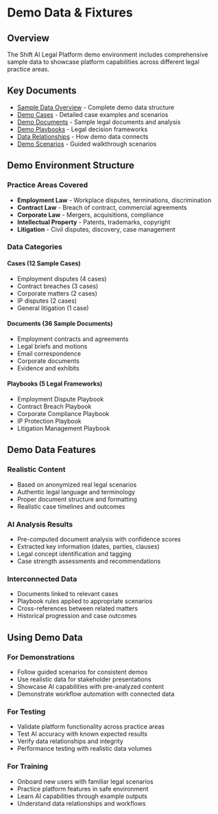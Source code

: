 # Demo Data & Fixtures

## Overview

The Shift AI Legal Platform demo environment includes comprehensive sample data to showcase platform capabilities across different legal practice areas.

## Key Documents

- [Sample Data Overview](./sample-data.md) - Complete demo data structure
- [Demo Cases](./demo-cases.md) - Detailed case examples and scenarios
- [Demo Documents](./demo-documents.md) - Sample legal documents and analysis
- [Demo Playbooks](./demo-playbooks.md) - Legal decision frameworks
- [Data Relationships](./data-relationships.md) - How demo data connects
- [Demo Scenarios](./demo-scenarios.md) - Guided walkthrough scenarios

## Demo Environment Structure

### Practice Areas Covered
- **Employment Law** - Workplace disputes, terminations, discrimination
- **Contract Law** - Breach of contract, commercial agreements
- **Corporate Law** - Mergers, acquisitions, compliance
- **Intellectual Property** - Patents, trademarks, copyright
- **Litigation** - Civil disputes, discovery, case management

### Data Categories

#### Cases (12 Sample Cases)
- Employment disputes (4 cases)
- Contract breaches (3 cases)
- Corporate matters (2 cases)
- IP disputes (2 cases)
- General litigation (1 case)

#### Documents (36 Sample Documents)
- Employment contracts and agreements
- Legal briefs and motions
- Email correspondence
- Corporate documents
- Evidence and exhibits

#### Playbooks (5 Legal Frameworks)
- Employment Dispute Playbook
- Contract Breach Playbook
- Corporate Compliance Playbook
- IP Protection Playbook
- Litigation Management Playbook

## Demo Data Features

### Realistic Content
- Based on anonymized real legal scenarios
- Authentic legal language and terminology
- Proper document structure and formatting
- Realistic case timelines and outcomes

### AI Analysis Results
- Pre-computed document analysis with confidence scores
- Extracted key information (dates, parties, clauses)
- Legal concept identification and tagging
- Case strength assessments and recommendations

### Interconnected Data
- Documents linked to relevant cases
- Playbook rules applied to appropriate scenarios
- Cross-references between related matters
- Historical progression and case outcomes

## Using Demo Data

### For Demonstrations
- Follow guided scenarios for consistent demos
- Use realistic data for stakeholder presentations
- Showcase AI capabilities with pre-analyzed content
- Demonstrate workflow automation with connected data

### For Testing
- Validate platform functionality across practice areas
- Test AI accuracy with known expected results
- Verify data relationships and integrity
- Performance testing with realistic data volumes

### For Training
- Onboard new users with familiar legal scenarios
- Practice platform features in safe environment
- Learn AI capabilities through example outputs
- Understand data relationships and workflows